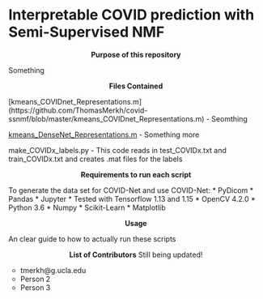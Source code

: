 # Interpretable COVID prediction with Semi-Supervised NMF 
<p align="center">
<b>Purpose of this repository</b>
<br>
</p>

Something

<p align="center">
<b>Files Contained</b>
<br>
</p>
[kmeans_COVIDnet_Representations.m](https://github.com/ThomasMerkh/covid-ssnmf/blob/master/kmeans_COVIDnet_Representations.m) - Seomthing

[kmeans_DenseNet_Representations.m](https://github.com/ThomasMerkh/covid-ssnmf/blob/master/kmeans_DenseNet_Representations.m) - Something more

make_COVIDx_labels.py - This code reads in test_COVIDx.txt and train_COVIDx.txt and creates .mat files for the labels

<p align="center">
<b>Requirements to run each script</b>
<br>
</p>
To generate the data set for COVID-Net and use COVID-Net:
* PyDicom
* Pandas
* Jupyter
* Tested with Tensorflow 1.13 and 1.15
* OpenCV 4.2.0
* Python 3.6
* Numpy
* Scikit-Learn
* Matplotlib


<p align="center">
<b>Usage</b>
<br>
</p>
An clear guide to how to actually run these scripts






<p align="center">
<b>List of Contributors</b>
Still being updated!
<br>
</p>

<ul style="list-style-type:circle">
  <li>tmerkh@g.ucla.edu</li>
  <li>Person 2</li>
  <li>Person 3</li>
</ul>


